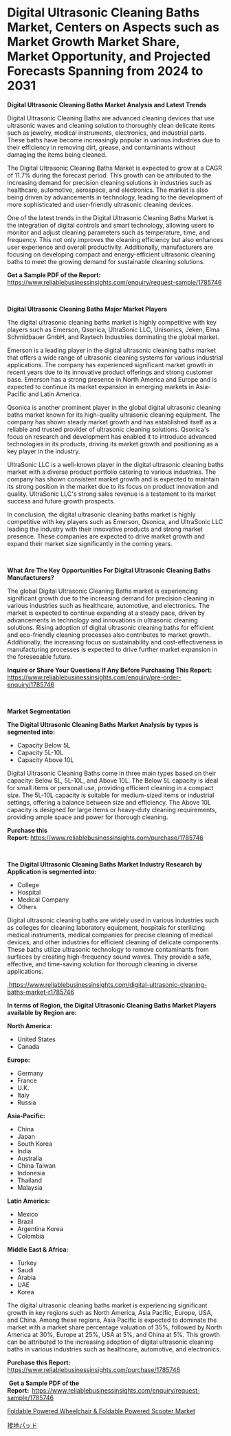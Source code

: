<p><h1>Digital Ultrasonic Cleaning Baths Market, Centers on Aspects such as Market Growth Market Share, Market Opportunity, and Projected Forecasts Spanning from 2024 to 2031</h1></p><p><strong>Digital Ultrasonic Cleaning Baths Market Analysis and Latest Trends</strong></p>
<p><p>Digital Ultrasonic Cleaning Baths are advanced cleaning devices that use ultrasonic waves and cleaning solution to thoroughly clean delicate items such as jewelry, medical instruments, electronics, and industrial parts. These baths have become increasingly popular in various industries due to their efficiency in removing dirt, grease, and contaminants without damaging the items being cleaned.</p><p>The Digital Ultrasonic Cleaning Baths Market is expected to grow at a CAGR of 11.7% during the forecast period. This growth can be attributed to the increasing demand for precision cleaning solutions in industries such as healthcare, automotive, aerospace, and electronics. The market is also being driven by advancements in technology, leading to the development of more sophisticated and user-friendly ultrasonic cleaning devices.</p><p>One of the latest trends in the Digital Ultrasonic Cleaning Baths Market is the integration of digital controls and smart technology, allowing users to monitor and adjust cleaning parameters such as temperature, time, and frequency. This not only improves the cleaning efficiency but also enhances user experience and overall productivity. Additionally, manufacturers are focusing on developing compact and energy-efficient ultrasonic cleaning baths to meet the growing demand for sustainable cleaning solutions.</p></p>
<p><strong>Get a Sample PDF of the Report:&nbsp;</strong> <a href="https://www.reliablebusinessinsights.com/enquiry/request-sample/1785746">https://www.reliablebusinessinsights.com/enquiry/request-sample/1785746</a></p>
<p>&nbsp;</p>
<p><strong>Digital Ultrasonic Cleaning Baths Major Market Players</strong></p>
<p><p>The digital ultrasonic cleaning baths market is highly competitive with key players such as Emerson, Qsonica, UltraSonic LLC, Unisonics, Jeken, Elma Schmidbauer GmbH, and Raytech Industries dominating the global market.</p><p>Emerson is a leading player in the digital ultrasonic cleaning baths market that offers a wide range of ultrasonic cleaning systems for various industrial applications. The company has experienced significant market growth in recent years due to its innovative product offerings and strong customer base. Emerson has a strong presence in North America and Europe and is expected to continue its market expansion in emerging markets in Asia-Pacific and Latin America.</p><p>Qsonica is another prominent player in the global digital ultrasonic cleaning baths market known for its high-quality ultrasonic cleaning equipment. The company has shown steady market growth and has established itself as a reliable and trusted provider of ultrasonic cleaning solutions. Qsonica's focus on research and development has enabled it to introduce advanced technologies in its products, driving its market growth and positioning as a key player in the industry.</p><p>UltraSonic LLC is a well-known player in the digital ultrasonic cleaning baths market with a diverse product portfolio catering to various industries. The company has shown consistent market growth and is expected to maintain its strong position in the market due to its focus on product innovation and quality. UltraSonic LLC's strong sales revenue is a testament to its market success and future growth prospects.</p><p>In conclusion, the digital ultrasonic cleaning baths market is highly competitive with key players such as Emerson, Qsonica, and UltraSonic LLC leading the industry with their innovative products and strong market presence. These companies are expected to drive market growth and expand their market size significantly in the coming years.</p></p>
<p>&nbsp;</p>
<p><strong>What Are The Key Opportunities For Digital Ultrasonic Cleaning Baths Manufacturers?</strong></p>
<p><p>The global Digital Ultrasonic Cleaning Baths market is experiencing significant growth due to the increasing demand for precision cleaning in various industries such as healthcare, automotive, and electronics. The market is expected to continue expanding at a steady pace, driven by advancements in technology and innovations in ultrasonic cleaning solutions. Rising adoption of digital ultrasonic cleaning baths for efficient and eco-friendly cleaning processes also contributes to market growth. Additionally, the increasing focus on sustainability and cost-effectiveness in manufacturing processes is expected to drive further market expansion in the foreseeable future.</p></p>
<p><strong>Inquire or Share Your Questions If Any Before Purchasing This Report:</strong> <a href="https://www.reliablebusinessinsights.com/enquiry/pre-order-enquiry/1785746">https://www.reliablebusinessinsights.com/enquiry/pre-order-enquiry/1785746</a></p>
<p>&nbsp;</p>
<p><strong>Market Segmentation</strong></p>
<p><strong>The Digital Ultrasonic Cleaning Baths Market Analysis by types is segmented into:</strong></p>
<p><ul><li>Capacity Below 5L</li><li>Capacity 5L-10L</li><li>Capacity Above 10L</li></ul></p>
<p><p>Digital Ultrasonic Cleaning Baths come in three main types based on their capacity: Below 5L, 5L-10L, and Above 10L. The Below 5L capacity is ideal for small items or personal use, providing efficient cleaning in a compact size. The 5L-10L capacity is suitable for medium-sized items or industrial settings, offering a balance between size and efficiency. The Above 10L capacity is designed for large items or heavy-duty cleaning requirements, providing ample space and power for thorough cleaning.</p></p>
<p><strong>Purchase this Report:&nbsp;</strong><a href="https://www.reliablebusinessinsights.com/purchase/1785746">https://www.reliablebusinessinsights.com/purchase/1785746</a></p>
<p>&nbsp;</p>
<p><strong>The Digital Ultrasonic Cleaning Baths Market Industry Research by Application is segmented into:</strong></p>
<p><ul><li>College</li><li>Hospital</li><li>Medical Company</li><li>Others</li></ul></p>
<p><p>Digital ultrasonic cleaning baths are widely used in various industries such as colleges for cleaning laboratory equipment, hospitals for sterilizing medical instruments, medical companies for precise cleaning of medical devices, and other industries for efficient cleaning of delicate components. These baths utilize ultrasonic technology to remove contaminants from surfaces by creating high-frequency sound waves. They provide a safe, effective, and time-saving solution for thorough cleaning in diverse applications.</p></p>
<p><a href="https://www.reliablebusinessinsights.com/digital-ultrasonic-cleaning-baths-market-r1785746">&nbsp;https://www.reliablebusinessinsights.com/digital-ultrasonic-cleaning-baths-market-r1785746</a></p>
<p><strong>In terms of Region, the Digital Ultrasonic Cleaning Baths Market Players available by Region are:</strong></p>
<p>
    <p> <strong> North America: </strong>
        <ul>
            <li>United States</li>
            <li>Canada</li>
        </ul>
        </p> 
    <p> <strong> Europe: </strong>
        <ul>
            <li>Germany</li>
            <li>France</li>
            <li>U.K.</li>
            <li>Italy</li>
            <li>Russia</li>
        </ul>
        </p> 
    <p> <strong> Asia-Pacific: </strong>
        <ul>
            <li>China</li>
            <li>Japan</li>
            <li>South Korea</li>
            <li>India</li>
            <li>Australia</li>
            <li>China Taiwan</li>
            <li>Indonesia</li>
            <li>Thailand</li>
            <li>Malaysia</li>
        </ul>
        </p> 
    <p> <strong> Latin America: </strong>
        <ul>
            <li>Mexico</li>
            <li>Brazil</li>
            <li>Argentina Korea</li>
            <li>Colombia</li>
        </ul>
        </p> 
    <p> <strong> Middle East & Africa: </strong>
        <ul>
            <li>Turkey</li>
            <li>Saudi</li>
            <li>Arabia</li>
            <li>UAE</li>
            <li>Korea</li>
        </ul>
    </p>
    </p>
<p><p>The digital ultrasonic cleaning baths market is experiencing significant growth in key regions such as North America, Asia Pacific, Europe, USA, and China. Among these regions, Asia Pacific is expected to dominate the market with a market share percentage valuation of 35%, followed by North America at 30%, Europe at 25%, USA at 5%, and China at 5%. This growth can be attributed to the increasing adoption of digital ultrasonic cleaning baths in various industries such as healthcare, automotive, and electronics.</p></p>
<p><strong>Purchase this Report: </strong><a href="https://www.reliablebusinessinsights.com/purchase/1785746">https://www.reliablebusinessinsights.com/purchase/1785746</a></p>
<p>&nbsp;<strong>Get a Sample PDF of the Report:&nbsp;&nbsp;</strong><a href="https://www.reliablebusinessinsights.com/enquiry/request-sample/1785746">https://www.reliablebusinessinsights.com/enquiry/request-sample/1785746</a></p>
<p><strong></strong></p>
<p><p><a href="https://github.com/Hunterico88/Market-Research-Report-List-1/blob/main/foldable-powered-wheelchair-foldable-powered-scooter-market.md">Foldable Powered Wheelchair & Foldable Powered Scooter Market</a></p><p><a href="https://github.com/nxboeu02965442/Market-Research-Report-List-3/blob/main/3774438127163.md">接地パッド</a></p></p>